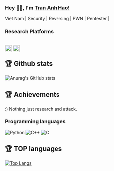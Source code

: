 ### Hey 👋🏽, I'm [Tran Anh Hao!](https://twitter.com/TrnH8o)
Viet Nam | Security | Reversing | PWN | Pentester |
### Research Platforms

<br>
<img align="left" alt="noobpk | Hackthebox" width="22px" src="https://cdnjs.cloudflare.com/ajax/libs/simple-icons/4.5.0/hackthebox.svg" />
<img align="left" alt="noobpk | HackerOne" width="22px" src="https://cdn.jsdelivr.net/npm/simple-icons@3.13.0/icons/hackerone.svg" />
</br>


## 🏆 Github stats
![Anurag's GitHub stats](https://github-readme-stats.vercel.app/api?username=haojames&show_icons=true&theme=dark)

## 🏆 Achievements

:) Nothing just research and attack.

### Programming languages

![Python](https://img.shields.io/badge/python-3670A0?style=for-the-badge&logo=python&logoColor=ffdd54)
![C++](https://img.shields.io/badge/c++-025E8C?style=for-the-badge&logo=dependabot&logoColor=white)
![C](https://img.shields.io/badge/C-49021F?style=for-the-badge&logo=adobeindesign&logoColor=white)

## 🏆 TOP languages
[![Top Langs](https://github-readme-stats.vercel.app/api/top-langs/?username=haojames&layout=compact)](https://github.com/haojames)
